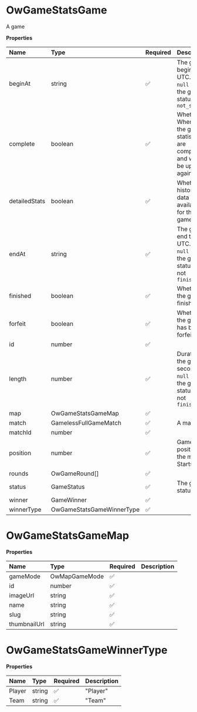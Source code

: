 # OwGameStatsGame

A game

**Properties**

| Name          | Type                      | Required | Description                                                                         |
| :------------ | :------------------------ | :------- | :---------------------------------------------------------------------------------- |
| beginAt       | string                    | ✅       | The game begin time, UTC. <br/>`null` when the game status is `not_started`         |
| complete      | boolean                   | ✅       | Whether When `true`, the game statistics are complete and will not be updated again |
| detailedStats | boolean                   | ✅       | Whether historical data is available for the game                                   |
| endAt         | string                    | ✅       | The game end time, UTC. <br/>`null` when the game status is not `finished`          |
| finished      | boolean                   | ✅       | Whether the game is finished                                                        |
| forfeit       | boolean                   | ✅       | Whether the game has been forfeited                                                 |
| id            | number                    | ✅       |                                                                                     |
| length        | number                    | ✅       | Duration of the game in seconds. <br/>`null` when the game status is not `finished` |
| map           | OwGameStatsGameMap        | ✅       |                                                                                     |
| match         | GamelessFullGameMatch     | ✅       | A match                                                                             |
| matchId       | number                    | ✅       |                                                                                     |
| position      | number                    | ✅       | Game position in the match. Starts at 1                                             |
| rounds        | OwGameRound[]             | ✅       |                                                                                     |
| status        | GameStatus                | ✅       | The game status                                                                     |
| winner        | GameWinner                | ✅       |                                                                                     |
| winnerType    | OwGameStatsGameWinnerType | ✅       |                                                                                     |

# OwGameStatsGameMap

**Properties**

| Name         | Type          | Required | Description |
| :----------- | :------------ | :------- | :---------- |
| gameMode     | OwMapGameMode | ✅       |             |
| id           | number        | ✅       |             |
| imageUrl     | string        | ✅       |             |
| name         | string        | ✅       |             |
| slug         | string        | ✅       |             |
| thumbnailUrl | string        | ✅       |             |

# OwGameStatsGameWinnerType

**Properties**

| Name   | Type   | Required | Description |
| :----- | :----- | :------- | :---------- |
| Player | string | ✅       | "Player"    |
| Team   | string | ✅       | "Team"      |

<!-- This file was generated by liblab | https://liblab.com/ -->
